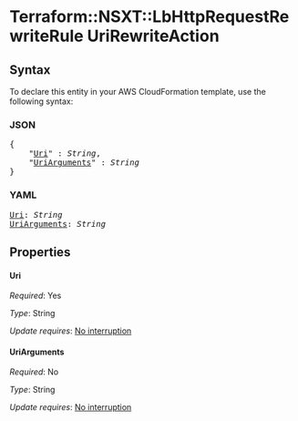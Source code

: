 # Terraform::NSXT::LbHttpRequestRewriteRule UriRewriteAction

## Syntax

To declare this entity in your AWS CloudFormation template, use the following syntax:

### JSON

<pre>
{
    "<a href="#uri" title="Uri">Uri</a>" : <i>String</i>,
    "<a href="#uriarguments" title="UriArguments">UriArguments</a>" : <i>String</i>
}
</pre>

### YAML

<pre>
<a href="#uri" title="Uri">Uri</a>: <i>String</i>
<a href="#uriarguments" title="UriArguments">UriArguments</a>: <i>String</i>
</pre>

## Properties

#### Uri

_Required_: Yes

_Type_: String

_Update requires_: [No interruption](https://docs.aws.amazon.com/AWSCloudFormation/latest/UserGuide/using-cfn-updating-stacks-update-behaviors.html#update-no-interrupt)

#### UriArguments

_Required_: No

_Type_: String

_Update requires_: [No interruption](https://docs.aws.amazon.com/AWSCloudFormation/latest/UserGuide/using-cfn-updating-stacks-update-behaviors.html#update-no-interrupt)

